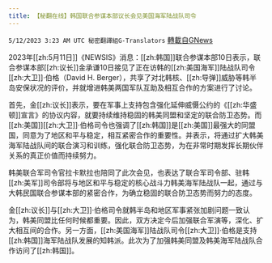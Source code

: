 ```yaml
---
title: 【秘翻在线】韩国联合参谋本部议长会见美国海军陆战队司令
---
```

`5/12/2023 3:23 AM UTC 秘密翻譯組G-Translators` [轉載自GNews](https://gnews.org/articles/1294136)

2023年[[zh:5月11日]]《NEWSIS》消息：[[zh:韩国]]联合参谋本部10日表示，联合参谋本部[[zh:议长]]金承谦10日接见了正在访韩的[[zh:美国海军]]陆战队司令[[zh:大卫]]·伯格（David H. Berger），共享了对北韩核、[[zh:导弹]]威胁等韩半岛安保状况的评价，并就增进韩美两国军队互助及相互合作的方案进行了讨论。

首先，金[[zh:议长]]表示，要在军事上支持包含强化延伸威慑公约的《[[zh:华盛顿]]宣言》的协议内容，就要持续维持稳固的韩美同盟和坚定的联合防卫态势。而[[zh:美国]][[zh:大卫]]·伯格司令也强调了[[zh:韩国]]是[[zh:美国]]最强大的同盟国，同意为了地区和平与稳定，相互紧密合作的重要性。并表示，将通过扩大韩美海军陆战队间的联合演习和训练，强化联合防卫态势，为在非常时期发挥长期伙伴关系的真正价值而持续努力。

韩美联合军司令官拉卡默拉也陪同了此次会见，也表达了联合军司令部、驻韩[[zh:美军]]司令部将与地区和平与稳定的核心战斗力韩美海军陆战队一起，通过与大韩民国联合参谋本部的紧密合作，为确立稳固的联合防卫态势而努力的态度。

金[[zh:议长]]与[[zh:大卫]]·伯格司令就韩半岛和地区军事紧张加剧问题一致认为，韩美同盟比任何时候都重要。因此，双方决定今后加强联合军演等，深化、扩大相互间的合作。另一方面，[[zh:美国海军]]陆战队司令[[zh:大卫]]·伯格是支持[[zh:韩国]]海军陆战队发展的知韩派。此次为了加强韩美同盟及韩美海军陆战队合作访问了[[zh:韩国]]。
